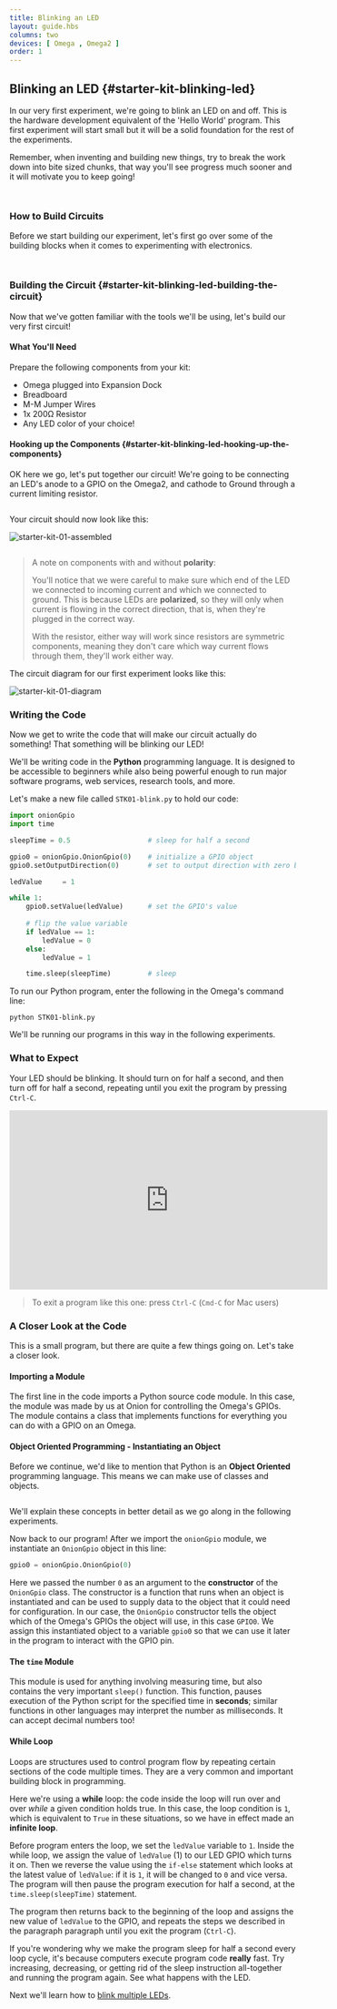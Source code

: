 ```yaml
---
title: Blinking an LED
layout: guide.hbs
columns: two
devices: [ Omega , Omega2 ]
order: 1
---
```


## Blinking an LED {#starter-kit-blinking-led}

In our very first experiment, we're going to blink an LED on and off. This is the hardware development equivalent of the 'Hello World' program. This first experiment will start small but it will be a solid foundation for the rest of the experiments.

Remember, when inventing and building new things, try to break the work down into bite sized chunks, that way you'll see progress much sooner and it will motivate you to keep going!


<!-- ### GPIO Pins as Outputs -->
```{r child = '../../shared/gpio-output.md'}
```

<!-- LEDs -->
```{r child = '../../shared/led.md'}
```

### How to Build Circuits

Before we start building our experiment, let's first go over some of the building blocks when it comes to experimenting with electronics.


<!-- Jumper wires -->
```{r child = '../../shared/jumper-wires.md'}
```

<!-- Breadboard -->
```{r child = '../../shared/breadboard.md'}
```

### Building the Circuit {#starter-kit-blinking-led-building-the-circuit}

<!-- // DONE: fill this with something like 'Ok, now that we know the general tools we'll be using, let's build our very first circuit!' -->

Now that we've gotten familiar with the tools we'll be using, let's build our very first circuit!

#### What You'll Need

Prepare the following components from your kit:

* Omega plugged into Expansion Dock
* Breadboard
* M-M Jumper Wires
* 1x 200Ω Resistor
* Any LED color of your choice!

#### Hooking up the Components {#starter-kit-blinking-led-hooking-up-the-components}

OK here we go, let's put together our circuit! We're going to be connecting an LED's anode to a GPIO on the Omega2, and cathode to Ground through a current limiting resistor.

<!-- // TODO: FRITZING: fritzing circuit diagram of the experiment -->

```{r child = '../../shared/wiring-led.md'}
```

Your circuit should now look like this:

<!-- // DONE: image of circuit -->

![starter-kit-01-assembled](https://raw.githubusercontent.com/OnionIoT/Onion-Docs/master/Omega2/Kit-Guides/Starter/img/01-assembled-circuit.jpg)

<!-- Breadboard -->
```{r child = '../../shared/wiring-precautions.md'}
```

> A note on components with and without **polarity**:
>
> You'll notice that we were careful to make sure which end of the LED we connected to incoming current and which we connected to ground. This is because LEDs are **polarized**, so they will only when current is flowing in the correct direction, that is, when they're plugged in the correct way.
>
> With the resistor, either way will work since resistors are symmetric components, meaning they don't care which way current flows through them, they'll work either way.

The circuit diagram for our first experiment looks like this:

<!-- // DONE: CIRCUIT DIAGRAM: circuit showing this experiment -->
![starter-kit-01-diagram](https://raw.githubusercontent.com/OnionIoT/Onion-Docs/master/Omega2/Kit-Guides/Starter/diagrams/01-circuit-diagram.png)

### Writing the Code

Now we get to write the code that will make our circuit actually do something! That something will be blinking our LED!

We'll be writing code in the **Python** programming language. It is designed to be accessible to beginners while also being powerful enough to run major software programs, web services, research tools, and more.

Let's make a new file called `STK01-blink.py` to hold our code:

``` python
import onionGpio
import time

sleepTime = 0.5                   # sleep for half a second

gpio0 = onionGpio.OnionGpio(0)    # initialize a GPIO object
gpio0.setOutputDirection(0)       # set to output direction with zero being the default value

ledValue     = 1

while 1:
    gpio0.setValue(ledValue)      # set the GPIO's value
    
    # flip the value variable
    if ledValue == 1:
        ledValue = 0
    else:
        ledValue = 1

    time.sleep(sleepTime)         # sleep 
```

To run our Python program, enter the following in the Omega's command line:

```
python STK01-blink.py
```

We'll be running our programs in this way in the following experiments.

### What to Expect

Your LED should be blinking. It should turn on for half a second, and then turn off for half a second, repeating until you exit the program by pressing `Ctrl-C`.

<!-- // TODO: GIF: Showing this experiment with the LED blinking -->
<iframe width="560" height="315" src="https://www.youtube.com/embed/can96mc4-s4" frameborder="0" allowfullscreen></iframe>

> To exit a program like this one: press `Ctrl-C` (`Cmd-C` for Mac users)

### A Closer Look at the Code

This is a small program, but there are quite a few things going on. Let's take a closer look.

#### Importing a Module

The first line in the code imports a Python source code module. In this case, the module was made by us at Onion for controlling the Omega's GPIOs. The module contains a class that implements functions for everything you can do with a GPIO on an Omega.

#### Object Oriented Programming - Instantiating an Object

Before we continue, we'd like to mention that Python is an **Object Oriented** programming language. This means we can make use of classes and objects.

<!-- Classes and Objects -->
```{r child = '../../shared/classes-and-objects.md'}
```

We'll explain these concepts in better detail as we go along in the following experiments.

Now back to our program! After we import the `onionGpio` module, we instantiate an `OnionGpio` object in this line:

``` python
gpio0 = onionGpio.OnionGpio(0)
```

Here we passed the number `0` as an argument to the **constructor** of the `OnionGpio` class. The constructor is a function that runs when an object is instantiated and can be used to supply data to the object that it could need for configuration. In our case, the `OnionGpio` constructor tells the object which of the Omega's GPIOs the object will use, in this case `GPIO0`. We assign this instantiated object to a variable `gpio0` so that we can use it later in the program to interact with the GPIO pin.

#### The `time` Module

This module is used for anything involving measuring time, but also contains the very important `sleep()` function. This function, pauses execution of the Python script for the specified time in **seconds**; similar functions in other languages may interpret the number as milliseconds. It can accept decimal numbers too!

#### While Loop

Loops are structures used to control program flow by repeating certain sections of the code multiple times. They are a very common and important building block in programming.

Here we're using a **while** loop: the code inside the loop will run over and over *while* a given condition holds true. In this case, the loop condition is `1`, which is equivalent to `True` in these situations, so we have in effect made an **infinite loop**.

Before program enters the loop, we set the `ledValue` variable to `1`. Inside the while loop, we assign the value of `ledValue` (1) to our LED GPIO which turns it on. Then we reverse the value using the `if-else` statement which looks at the latest value of `ledValue`: if it is `1`, it will be changed to `0` and vice versa. The program will then pause the program execution for half a second, at the `time.sleep(sleepTime)` statement. 

The program then returns back to the beginning of the loop and assigns the new value of `ledValue` to the GPIO, and repeats the steps we described in the paragraph paragraph until you exit the program (`Ctrl-C`).

If you're wondering why we make the program sleep for half a second every loop cycle, it's because computers execute program code **really** fast. Try increasing, decreasing, or getting rid of the sleep instruction all-together and running the program again. See what happens with the LED.

Next we'll learn how to [blink multiple LEDs](#starter-kit-multiple-leds).